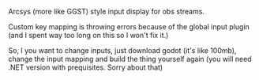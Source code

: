 Arcsys (more like GGST) style input display for obs streams. 

Custom key mapping is throwing errors because of the global input plugin (and I spent way too long on this so I won't fix it.) 

So, I you want to change inputs, just download godot (it's like 100mb), change the input mapping and build the thing yourself again (you will need .NET version with prequisites. Sorry about that)
